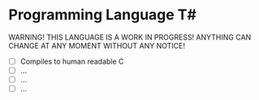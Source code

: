 # Programming Language T#

WARNING! THIS LANGUAGE IS A WORK IN PROGRESS! ANYTHING CAN CHANGE AT ANY MOMENT WITHOUT ANY NOTICE!


- [ ] Compiles to human readable C
- [ ] ...
- [ ] ...
- [ ] ...
